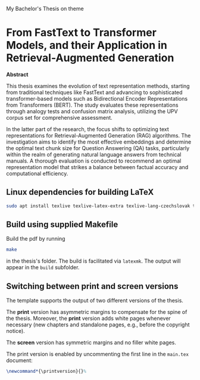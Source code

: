 My Bachelor's Thesis on theme
# From FastText to Transformer Models, and their Application in Retrieval-Augmented Generation

**Abstract**
 
This thesis examines the evolution of text representation methods, starting from traditional techniques like FastText and advancing to sophisticated transformer-based models such as Bidirectional Encoder Representations from Transformers (BERT). The study evaluates these representations through analogy tests and confusion matrix analysis, utilizing the UPV corpus set for comprehensive assessment.

In the latter part of the research, the focus shifts to optimizing text representations for Retrieval-Augmented Generation (RAG) algorithms. The investigation aims to identify the most effective embeddings and determine the optimal text chunk size for Question Answering (QA) tasks, particularly within the realm of generating natural language answers from technical manuals. A thorough evaluation is conducted to recommend an optimal representation model that strikes a balance between factual accuracy and computational efficiency.

## Linux dependencies for building LaTeX

```bash
sudo apt install texlive texlive-latex-extra texlive-lang-czechslovak texlive-science texlive-pstricks latexmk texmaker texlive-font-utils texlive-fonts-extra texlive-bibtex-extra biber okular pdf-presenter-console dvipng sketch
```

## Build using supplied Makefile

Build the pdf by running
```bash
make
```
in the thesis's folder.
The build is facilitated via `latexmk`.
The output will appear in the `build` subfolder.

## Switching between print and screen versions

The template supports the output of two different versions of the thesis.

The **print** version has asymmetric margins to compensate for the spine of the thesis.
Moreover, the **print** version adds white pages whenever necessary (new chapters and standalone pages, e.g., before the copyright notice).

The **screen** version has symmetric margins and no filler white pages.

The print version is enabled by uncommenting the first line in the `main.tex` document:
```latex
\newcommand*{\printversion}{}%
```
